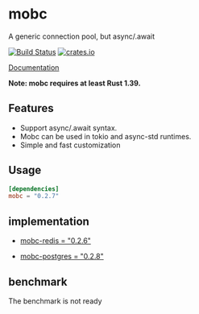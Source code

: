 # mobc

A generic connection pool, but async/.await

[![Build Status](https://travis-ci.com/importcjj/mobc.svg?token=ZZrg3rRkUA8NUGrjEsU9&branch=master)](https://travis-ci.com/importcjj/mobc) [![crates.io](https://img.shields.io/badge/crates.io-latest-%23dea584)](https://crates.io/crates/mobc)

[Documentation](https://docs.rs/mobc/latest/mobc/)

**Note: mobc requires at least Rust 1.39.**

## Features

* Support async/.await syntax.
* Mobc can be used in tokio and async-std runtimes.
* Simple and fast customization

## Usage

```toml
[dependencies]
mobc = "0.2.7"
```

## implementation

* [mobc-redis = "0.2.6"](https://crates.io/crates/mobc-redis)

* [mobc-postgres = "0.2.8"](https://crates.io/crates/mobc-postgres)





## benchmark

The benchmark is not ready
